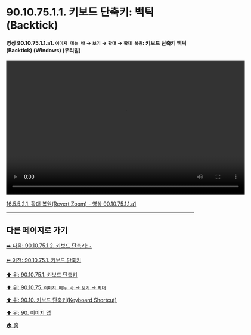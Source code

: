 # 90.10.75.1.1. 키보드 단축키: 백틱(Backtick)

<a id="90-10-75-01-01-a1"></a>

#### 영상 90.10.75.1.1.a1. `이미지 메뉴 바` → `보기` → `확대` → `확대 복원`: 키보드 단축키 백틱(Backtick) (Windows) (우리말)
<video controls="controls" width="640" height="360" src="https://github.com/user-attachments/assets/bccee262-6cb1-44fa-be4e-5ace2a7fd354"></video>

[16.5.5.2.1. 확대 복원(Revert Zoom) - 영상 90.10.75.1.1.a1](./16-05-05-02-01-revert_zoom.md#90-10-75-01-01-a1)

***

## 다른 페이지로 가기

[➡️ 다음: 90.10.75.1.2. 키보드 단축키: `-`](./90-10-75-01-02-zoom_out.md)

[⬅️ 이전: 90.10.75.1. 키보드 단축키](./90-10-75-01-00-keyboard_shortcut.md)

[⬆️ 위: 90.10.75.1. 키보드 단축키](./90-10-75-01-00-keyboard_shortcut.md)

[⬆️ 위: 90.10.75. `이미지 메뉴 바` → `보기` → `확대`](./90-10-75-00-menu_view_zoom.md)

[⬆️ 위: 90.10. 키보드 단축키(Keyboard Shortcut)](./90-10-00-keyboard_shortcut.md)

[⬆️ 위: 90. 이미지 맵](./90-00-image-map.md)

[🏠 홈](./00-home.md)